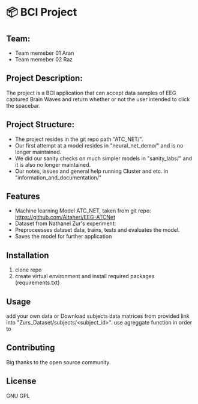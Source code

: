 # :package: BCI Project
## Team:
* Team memeber 01 Aran 
* Team memeber 02 Raz 


## Project Description:
The project is a BCI application that can accept data samples of EEG captured Brain Waves and return
whether or not the user intended to click the spacebar.

## Project Structure:
* The project resides in the git repo path "ATC_NET/".
* Our first attempt at a model resides in "neural_net_demo/" and is no longer maintained.
* We did our sanity checks on much simpler models in "sanity_labs/" and it is also no longer maintained.
* Our notes, issues and general help running Cluster and etc. in "information_and_documentation/"

## Features
* Machine learning Model ATC_NET, taken from git repo: https://github.com/Altaheri/EEG-ATCNet
* Dataset from Nathanel Zur's experiment: 
* Preproceesses dataset data, trains, tests and evaluates the model.
* Saves the model for further application

## Installation
1. clone repo
2. create virtual environment and install required packages (requirements.txt)
## Usage
add your own data or Download subjects data matrices from provided link into "Zurs_Dataset/subjects/<subject_id>".
use agreggate function in order to 

## Contributing
Big thanks to the open source community.

## License
GNU GPL
